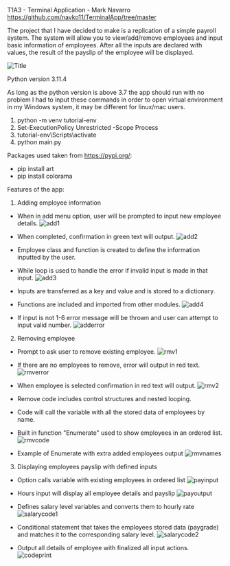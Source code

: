 T1A3 - Terminal Application - Mark Navarro
https://github.com/navko11/TerminalApp/tree/master

The project that I have decided to make is a replication of a simple payroll system.
The system will allow you to view/add/remove employees and input basic information of employees.
After all the inputs are declared with values, the result of the payslip of the employee will be displayed.

![Title](appscreenshots/Screenshot_1.jpg)

Python version 3.11.4

As long as the python version is above 3.7 the app should run with no problem
I had to input these commands in order to open virtual environment in my Windows system, it may be different for linux/mac users.
1. python -m venv tutorial-env              
2. Set-ExecutionPolicy Unrestricted -Scope Process
3. tutorial-env\Scripts\activate
4. python main.py

Packages used taken from https://pypi.org/:
- pip install art
- pip install colorama              

Features of the app:

1. Adding employee information

- When in add menu option, user will be prompted to input new employee details.
![add1](appscreenshots/addemp.jpg)

- When completed, confirmation in green text will output.
![add2](appscreenshots/addemp1.jpg)

- Employee class and function is created to define the information inputted by the user.
- While loop is used to handle the error if invalid input is made in that input.
![add3](appscreenshots/classemployee(add1).jpg)

- Inputs are transferred as a key and value and is stored to a dictionary.
- Functions are included and imported from other modules.
![add4](appscreenshots/classemployee(add2).jpg)

- If input is not 1-6 error message will be thrown and user can attempt to input valid number.
![adderror](appscreenshots/adderror.jpg)

2. Removing employee

- Prompt to ask user to remove existing employee.
![rmv1](appscreenshots/removeemp.jpg)

- If there are no employees to remove, error will output in red text.
![rmverror](appscreenshots/error2.jpg)

- When employee is selected confirmation in red text will output.
![rmv2](appscreenshots/removeemp2.jpg)

- Remove code includes control structures and nested looping.
- Code will call the variable with all the stored data of employees by name.
- Built in function "Enumerate" used to show employees in an ordered list.
![rmvcode](appscreenshots/rmvcode.jpg)

- Example of Enumerate with extra added employees output
![rmvnames](appscreenshots/rmvempnames.jpg)

3. Displaying employees payslip with defined inputs

- Option calls variable with existing employees in ordered list
![payinput](appscreenshots/payslip.jpg)

- Hours input will display all employee details and payslip
![payoutput](appscreenshots/payslip2.jpg)

- Defines salary level variables and converts them to hourly rate
![salarycode1](appscreenshots/salarycalc.jpg)

- Conditional statement that takes the employees stored data (paygrade) and matches it to the corresponding salary level.
![salarycode2](appscreenshots/salarycalc2.jpg)

- Output all details of employee with finalized all input actions.
![codeprint](appscreenshots/salarycalc3.jpg)


